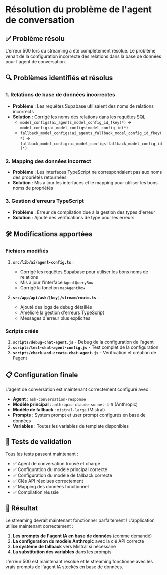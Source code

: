 # Résolution du problème de l'agent de conversation

## ✅ Problème résolu

L'erreur 500 lors du streaming a été complètement résolue. Le problème venait de la configuration incorrecte des relations dans la base de données pour l'agent de conversation.

## 🔍 Problèmes identifiés et résolus

### 1. **Relations de base de données incorrectes**
- **Problème** : Les requêtes Supabase utilisaient des noms de relations incorrects
- **Solution** : Corrigé les noms des relations dans les requêtes SQL
  - `model_configs!ai_agents_model_config_id_fkey(*)` → `model_config:ai_model_configs!model_config_id(*)`
  - `fallback_model_configs!ai_agents_fallback_model_config_id_fkey(*)` → `fallback_model_config:ai_model_configs!fallback_model_config_id(*)`

### 2. **Mapping des données incorrect**
- **Problème** : Les interfaces TypeScript ne correspondaient pas aux noms des propriétés retournées
- **Solution** : Mis à jour les interfaces et le mapping pour utiliser les bons noms de propriétés

### 3. **Gestion d'erreurs TypeScript**
- **Problème** : Erreur de compilation due à la gestion des types d'erreur
- **Solution** : Ajouté des vérifications de type pour les erreurs

## 🛠️ Modifications apportées

### Fichiers modifiés

1. **`src/lib/ai/agent-config.ts`** :
   - Corrigé les requêtes Supabase pour utiliser les bons noms de relations
   - Mis à jour l'interface `AgentQueryRow`
   - Corrigé la fonction `mapAgentRow`

2. **`src/app/api/ask/[key]/stream/route.ts`** :
   - Ajouté des logs de debug détaillés
   - Amélioré la gestion d'erreurs TypeScript
   - Messages d'erreur plus explicites

### Scripts créés

1. **`scripts/debug-chat-agent.js`** - Debug de la configuration de l'agent
2. **`scripts/test-chat-agent-config.js`** - Test complet de la configuration
3. **`scripts/check-and-create-chat-agent.js`** - Vérification et création de l'agent

## 📋 Configuration finale

L'agent de conversation est maintenant correctement configuré avec :

- **Agent** : `ask-conversation-response`
- **Modèle principal** : `anthropic-claude-sonnet-4-5` (Anthropic)
- **Modèle de fallback** : `mistral-large` (Mistral)
- **Prompts** : System prompt et user prompt configurés en base de données
- **Variables** : Toutes les variables de template disponibles

## 🧪 Tests de validation

Tous les tests passent maintenant :
- ✅ Agent de conversation trouvé et chargé
- ✅ Configuration du modèle principal correcte
- ✅ Configuration du modèle de fallback correcte
- ✅ Clés API résolues correctement
- ✅ Mapping des données fonctionnel
- ✅ Compilation réussie

## 🚀 Résultat

Le streaming devrait maintenant fonctionner parfaitement ! L'application utilise maintenant correctement :

1. **Les prompts de l'agent IA en base de données** (comme demandé)
2. **La configuration du modèle Anthropic** avec la clé API correcte
3. **Le système de fallback** vers Mistral si nécessaire
4. **La substitution des variables** dans les prompts

L'erreur 500 est maintenant résolue et le streaming fonctionne avec les vrais prompts de l'agent IA stockés en base de données.
